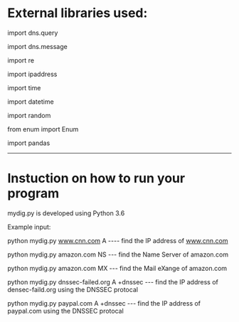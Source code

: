 # External libraries used:

import dns.query

import dns.message

import re

import ipaddress

import time

import datetime

import random

from enum import Enum

import pandas


---

# Instuction on how to run your program
mydig.py is developed using Python 3.6

Example input:

python mydig.py www.cnn.com A ---- find the IP address of www.cnn.com

python mydig.py amazon.com  NS --- find the Name Server of amazon.com

python mydig.py amazon.com  MX --- find the Mail eXange of amazon.com

python mydig.py dnssec-failed.org A +dnssec --- find the IP address of densec-faild.org using the DNSSEC protocal

python mydig.py paypal.com A +dnssec        --- find the IP address of paypal.com using the DNSSEC protocal
